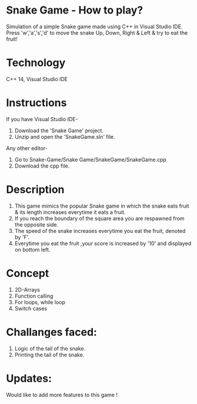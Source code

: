  # Snake Game - How to play?
Simulation of a simple Snake game made using C++ in Visual Studio IDE. 
Press 'w','a','s','d' to move the snake Up, Down, Right & Left & try to eat the fruit!

# Technology

C++ 14, Visual Studio IDE

# Instructions

If you have Visual Studio IDE-
1. Download the 'Snake Game' project.
2. Unzip and open the 'SnakeGame.sln' file.

Any other editor-
1. Go to Snake-Game/Snake Game/SnakeGame/SnakeGame.cpp 
2. Download the cpp file.

# Description

1. This game mimics the popular Snake game in which the snake eats fruit & its length increases everytime it eats a fruit.
2. If you reach the boundary of the square area you are respawned from the opposite side.
3. The speed of the snake increases everytime you eat the fruit, denoted by 'F'.
4. Everytime you eat the fruit ,your score is increased by '10' and displayed on bottom left.

# Concept

1. 2D-Arrays
2. Function calling
3. For loops, while loop
4. Switch cases

# Challanges faced:

1. Logic of the tail of the snake.
2. Printing the tail of the snake.

# Updates:

Would like to add more features to this game ! 
